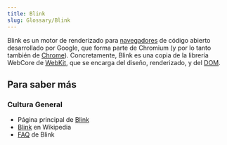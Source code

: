 ```yaml
---
title: Blink
slug: Glossary/Blink
---
```


Blink es un motor de renderizado para [navegadores](/es/docs/Glossary/Browser) de código abierto desarrollado por Google, que forma parte de Chromium (y por lo tanto también de [Chrome](/es/docs/Glossary/Google_Chrome)). Concretamente, Blink es una copia de la librería WebCore de [WebKit](/es/docs/Glossary/WebKit), que se encarga del diseño, renderizado, y del [DOM](/es/docs/Glossary/DOM).

## Para saber más

### Cultura General

- Página principal de [Blink](https://www.chromium.org/blink)
- [Blink](https://es.wikipedia.org/wiki/Blink) en Wikipedia
- [FAQ](https://www.chromium.org/blink/developer-faq) de Blink
